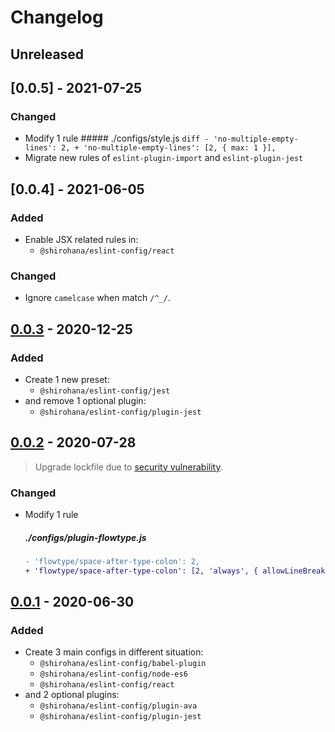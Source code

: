 Changelog
=========

Unreleased
----------

[0.0.5] - 2021-07-25
--------------------

### Changed
- Modify 1 rule
      ##### ./configs/style.js
      ```diff
      - 'no-multiple-empty-lines': 2,
      + 'no-multiple-empty-lines': [2, { max: 1 }],
      ```
- Migrate new rules of `eslint-plugin-import` and `eslint-plugin-jest`

[0.0.4] - 2021-06-05
--------------------

### Added
- Enable JSX related rules in:
    - `@shirohana/eslint-config/react`

### Changed
- Ignore `camelcase` when match `/^_/`.


[0.0.3] - 2020-12-25
--------------------

### Added
- Create 1 new preset:
    - `@shirohana/eslint-config/jest`
- and remove 1 optional plugin:
    - `@shirohana/eslint-config/plugin-jest`

[0.0.2] - 2020-07-28
--------------------
> Upgrade lockfile due to [security vulnerability](https://github.com/shirohana/eslint-config/pull/1).

### Changed
- Modify 1 rule
    ##### ./configs/plugin-flowtype.js
    ```diff
    - 'flowtype/space-after-type-colon': 2,
    + 'flowtype/space-after-type-colon': [2, 'always', { allowLineBreak: true }],
    ```

[0.0.1] - 2020-06-30
--------------------

### Added
- Create 3 main configs in different situation:
    - `@shirohana/eslint-config/babel-plugin`
    - `@shirohana/eslint-config/node-es6`
    - `@shirohana/eslint-config/react`
- and 2 optional plugins:
    - `@shirohana/eslint-config/plugin-ava`
    - `@shirohana/eslint-config/plugin-jest`

[0.0.3]: https://github.com/shirohana/eslint-config/releases/tag/v0.0.3
[0.0.2]: https://github.com/shirohana/eslint-config/releases/tag/v0.0.2
[0.0.1]: https://github.com/shirohana/eslint-config/releases/tag/v0.0.1
